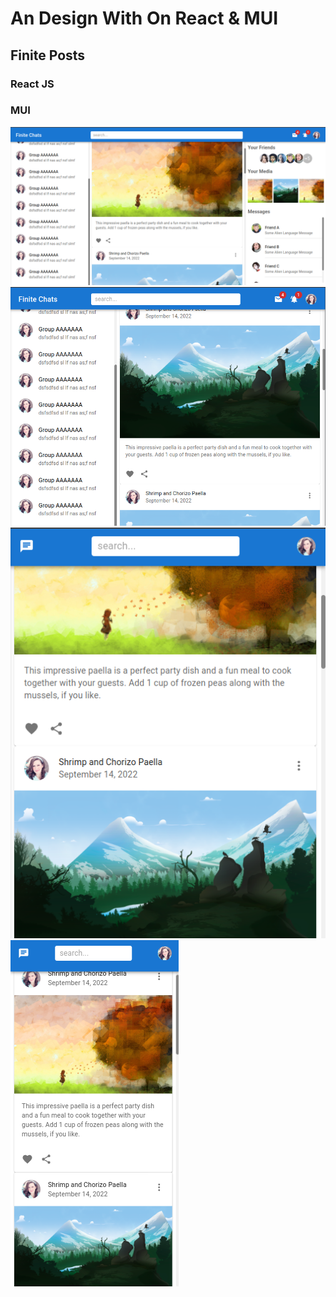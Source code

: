 # An Design With On React & MUI

## Finite Posts 

### React JS
### MUI

![View on DeskTop](public/ss-dtop.png)
![View on Tab](public/ss-lt.png)
![View on Tob](public/ss-pt.png)
![View on Phone](public/ss-sp.png)
